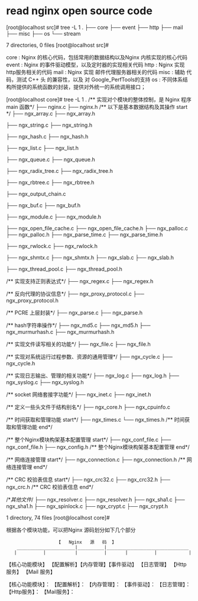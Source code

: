 # read nginx open source code


[root@localhost src]# tree -L 1
 .
 ├── core
 ├── event
 ├── http
 ├── mail
 ├── misc
 ├── os
 └── stream

 7 directories, 0 files
 [root@localhost src]#

 core : Nginx 的核心代码，包括常用的数据结构以及Nginx 内核实现的核心代码
 event : Nginx 的事件驱动模型，以及定时器的实现相关代码
 http : Nginx 实现 http服务相关的代码
 mail : Nginx 实现 邮件代理服务器相关的代码
 misc : 辅助 代码，测试 C++ 头 的兼容性，以及 对 Google_PerfTools的支持
 os : 不同体系结构所提供的系统函数的封装，提供对外统一的系统调用接口；


 [root@localhost core]# tree -L 1
 .
 /** 实现对个模块的整体控制，是 Nginx 程序 main 函数*/
 ├── nginx.c
 ├── nginx.h
 /** 以下是基本数据结构及其操作 start */
 ├── ngx_array.c
 ├── ngx_array.h

 ├── ngx_string.c
 ├── ngx_string.h

 ├── ngx_hash.c
 ├── ngx_hash.h

 ├── ngx_list.c
 ├── ngx_list.h

 ├── ngx_queue.c
 ├── ngx_queue.h

 ├── ngx_radix_tree.c
 ├── ngx_radix_tree.h

 ├── ngx_rbtree.c
 ├── ngx_rbtree.h

 ├── ngx_output_chain.c

 ├── ngx_buf.c
 ├── ngx_buf.h

 ├── ngx_module.c
 ├── ngx_module.h

 ├── ngx_open_file_cache.c
 ├── ngx_open_file_cache.h
 ├── ngx_palloc.c
 ├── ngx_palloc.h
 ├── ngx_parse_time.c
 ├── ngx_parse_time.h

 ├── ngx_rwlock.c
 ├── ngx_rwlock.h

 ├── ngx_shmtx.c
 ├── ngx_shmtx.h
 ├── ngx_slab.c
 ├── ngx_slab.h

 ├── ngx_thread_pool.c
 ├── ngx_thread_pool.h

 /** 实现支持正则表达式*/
 ├── ngx_regex.c
 ├── ngx_regex.h

 /** 反向代理的协议信息*/
 ├── ngx_proxy_protocol.c
 ├── ngx_proxy_protocol.h

 /** PCRE 上层封装*/
 ├── ngx_parse.c
 ├── ngx_parse.h

 /** hash字符串操作*/
 ├── ngx_md5.c
 ├── ngx_md5.h
 ├── ngx_murmurhash.c
 ├── ngx_murmurhash.h

 /** 实现文件读写相关的功能*/
 ├── ngx_file.c
 ├── ngx_file.h

 /** 实现对系统运行过程参数、资源的通用管理*/
 ├── ngx_cycle.c
 ├── ngx_cycle.h

 /** 实现日志输出、管理的相关功能*/
 ├── ngx_log.c
 ├── ngx_log.h
 ├── ngx_syslog.c
 ├── ngx_syslog.h

 /** socket 网络套接字功能*/
 ├── ngx_inet.c
 ├── ngx_inet.h

 /** 定义一些头文件于结构别名*/
 ├── ngx_core.h
 ├── ngx_cpuinfo.c

 /** 时间获取和管理功能 start*/
 ├── ngx_times.c
 └── ngx_times.h
 /** 时间获取和管理功能 end*/

 /** 整个Nginx模块构架基本配置管理 start*/
 ├── ngx_conf_file.c
 ├── ngx_conf_file.h
 ├── ngx_config.h
 /** 整个Nginx模块构架基本配置管理 end*/

 /** 网络连接管理 start*/
 ├── ngx_connection.c
 ├── ngx_connection.h
 /** 网络连接管理 end*/

 /** CRC 校验表信息 start*/
 ├── ngx_crc32.c
 ├── ngx_crc32.h
 ├── ngx_crc.h
 /** CRC 校验表信息 end*/

 /**其他文件*/
 ├── ngx_resolver.c
 ├── ngx_resolver.h
 ├── ngx_sha1.c
 ├── ngx_sha1.h
 ├── ngx_spinlock.c
 ├── ngx_crypt.c
 ├── ngx_crypt.h


 1 directory, 74 files
 [root@localhost core]#


 根据各个模块功能，可以把Nginx 源码划分如下几个部分


                       【   Nginx   源   码  】
        ______________________|__________|_______________________________
       |          |           |          |       |          |            |
【核心功能模块】 【配置解析】【内存管理】【事件驱动】  【日志管理】 【Http 服务】 【Mail 服务】

【核心功能模块】：
【配置解析】：
【内存管理】：
【事件驱动】：
【日志管理】：
【Http服务】：
【Mail服务】：


